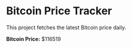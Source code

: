 # Bitcoin Price Tracker

This project fetches the latest Bitcoin price daily.

**Bitcoin Price:** $116519
